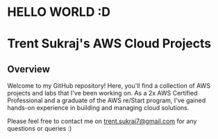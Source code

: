 # HELLO WORLD :D

# Trent Sukraj's AWS Cloud Projects

## Overview

Welcome to my GitHub repository! Here, you'll find a collection of AWS projects and labs that I've been working on. As a 2x AWS Certified Professional and a graduate of the AWS re/Start program, I've gained hands-on experience in building and managing cloud solutions.


Please feel free to contact me on trent.sukraj7@gmail.com for any questions or queries :)
